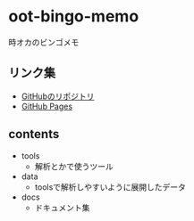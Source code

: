 # oot-bingo-memo

時オカのビンゴメモ

## リンク集

- [GitHubのリポジトリ](https://github.com/plasma-effect/oot-bingo-memo)
- [GitHub Pages](https://plasma-effect.github.io/oot-bingo-memo/)

## contents

- tools
  - 解析とかで使うツール
- data
  - toolsで解析しやすいように展開したデータ
- docs
  - ドキュメント集
